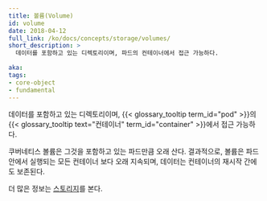 ```yaml
---
title: 볼륨(Volume)
id: volume
date: 2018-04-12
full_link: /ko/docs/concepts/storage/volumes/
short_description: >
  데이터를 포함하고 있는 디렉토리이며, 파드의 컨테이너에서 접근 가능하다.

aka: 
tags:
- core-object
- fundamental
---
```

 데이터를 포함하고 있는 디렉토리이며, {{< glossary_tooltip term_id="pod" >}}의 {{< glossary_tooltip text="컨테이너" term_id="container" >}}에서 접근 가능하다.

<!--more--> 

쿠버네티스 볼륨은 그것을 포함하고 있는 파드만큼 오래 산다. 결과적으로, 볼륨은 파드 안에서 실행되는 모든 컨테이너 보다 오래 지속되며, 데이터는 컨테이너의 재시작 간에도 보존된다.

더 많은 정보는 [스토리지](https://kubernetes.io/ko/docs/concepts/storage/)를 본다.

